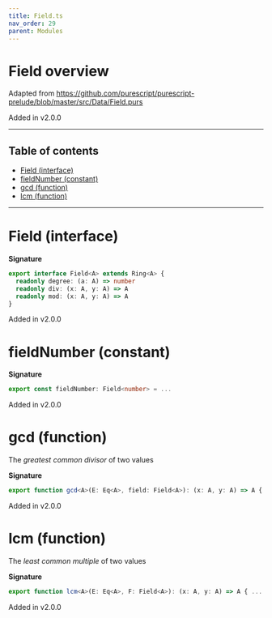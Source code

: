 ```yaml
---
title: Field.ts
nav_order: 29
parent: Modules
---
```


# Field overview

Adapted from https://github.com/purescript/purescript-prelude/blob/master/src/Data/Field.purs

Added in v2.0.0

---

<h2 class="text-delta">Table of contents</h2>

- [Field (interface)](#field-interface)
- [fieldNumber (constant)](#fieldnumber-constant)
- [gcd (function)](#gcd-function)
- [lcm (function)](#lcm-function)

---

# Field (interface)

**Signature**

```ts
export interface Field<A> extends Ring<A> {
  readonly degree: (a: A) => number
  readonly div: (x: A, y: A) => A
  readonly mod: (x: A, y: A) => A
}
```

Added in v2.0.0

# fieldNumber (constant)

**Signature**

```ts
export const fieldNumber: Field<number> = ...
```

Added in v2.0.0

# gcd (function)

The _greatest common divisor_ of two values

**Signature**

```ts
export function gcd<A>(E: Eq<A>, field: Field<A>): (x: A, y: A) => A { ... }
```

Added in v2.0.0

# lcm (function)

The _least common multiple_ of two values

**Signature**

```ts
export function lcm<A>(E: Eq<A>, F: Field<A>): (x: A, y: A) => A { ... }
```

Added in v2.0.0

